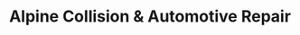 ---
title: "Alpine Collision & Automotive Repair"
url: /vancouver/alpine-collision-and-automotive-repair/
shop: car repair
---